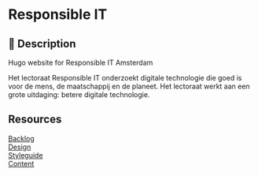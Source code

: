 # Responsible IT

## 👋 Description 

Hugo website for Responsible IT Amsterdam

Het lectoraat Responsible IT onderzoekt digitale technologie die goed is voor de mens, de maatschappij en de planeet. Het lectoraat werkt aan een grote uitdaging: betere digitale technologie.


## Resources

[Backlog]()     
[Design]()    
[Styleguide]()   
[Content]()     






